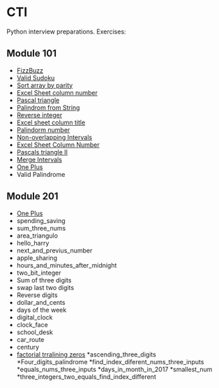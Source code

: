 # CTI

Python interview preparations. Exercises:

## Module 101
 * [FizzBuzz](https://leetcode.com/problems/fizz-buzz/)
 * [Valid Sudoku](https://leetcode.com/problems/valid-sudoku/)
 * [Sort array by parity](https://leetcode.com/problems/sort-array-by-parity/)
 * [Excel Sheet column number](https://leetcode.com/problems/excel-sheet-column-number/)
 * [Pascal triangle](https://leetcode.com/problems/pascals-triangle/)
 * [Palindrom from String](https://leetcode.com/problems/can-make-palindrome-from-substring/)
 * [Reverse integer](https://leetcode.com/problems/reverse-integer/)
 * [Excel sheet column title](https://leetcode.com/problems/excel-sheet-column-title/)
 * [Palindorm number](https://leetcode.com/problems/palindrome-number/)
 * [Non-overlapping Intervals](https://leetcode.com/problems/non-overlapping-intervals/)
 * [Excel Sheet Column Number](https://leetcode.com/problems/excel-sheet-column-number/)
 * [Pascals triangle II](https://leetcode.com/problems/pascals-triangle-ii/)
 * [Merge Intervals](https://leetcode.com/problems/merge-intervals/)
 * [One Plus](https://leetcode.com/problems/plus-one/)
 *  Valid Palindrome

## Module 201
* [One Plus](https://leetcode.com/problems/plus-one/)
* spending_saving
* sum_three_nums
* area_triangulo
* hello_harry
* next_and_previus_number
* apple_sharing
* hours_and_minutes_after_midnight
* two_bit_integer
* Sum of three digits
* swap last two digits
* Reverse digits
* dollar_and_cents
* days of the week
* digital_clock
* clock_face
* school_desk
* car_route
* century
* [factorial trralining zeros](https://leetcode.com/problems/factorial-trailing-zeroes/)
*ascending_three_digits
*Four_digits_palindrome
*find_index_diferent_nums_three_inputs
*equals_nums_three_inputs
*days_in_month_in_2017
*smallest_num
*three_integers_two_equals_find_index_different